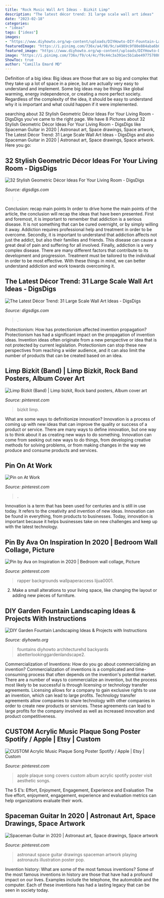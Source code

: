 ```yaml
---
title: "Rock Music Wall Art Ideas - Bizkit Limp"
description: "The latest décor trend: 31 large scale wall art ideas"
date: "2023-02-18"
categories:
- "ideas"
tags: ["ideas"]
images:
- "https://www.diyhowto.org/wp-content/uploads/DIYHowto-DIY-Fountain-Landscaping-Idea-08.jpg"
featuredImage: "https://i.pinimg.com/736x/a4/98/9c/a4989c9f80e884aba6b0e79484aace47.jpg"
featured_image: "https://www.diyhowto.org/wp-content/uploads/DIYHowto-DIY-Fountain-Landscaping-Idea-08.jpg"
image: "https://i.pinimg.com/736x/f9/c4/4c/f9c44c3a391ec5b1abe4977578089351.jpg"
ShowToc: true
author: "Camilla Emard MD"
---
```



Definition of a big idea:
Big ideas are those that are so big and complex that they take up a lot of space in a piece, but are actually very easy to understand and implement. Some big ideas may be things like global warming, energy independence, or creating a more perfect society. Regardless of the complexity of the idea, it should be easy to understand why it is important and what could happen if it were implemented.

	

		
searching about 32 Stylish Geometric Décor Ideas For Your Living Room - DigsDigs you've came to the right page. We have 8 Pictures about 32 Stylish Geometric Décor Ideas For Your Living Room - DigsDigs like Spaceman Guitar in 2020 | Astronaut art, Space drawings, Space artwork, The Latest Décor Trend: 31 Large Scale Wall Art Ideas - DigsDigs and also Spaceman Guitar in 2020 | Astronaut art, Space drawings, Space artwork. Here you go:
		
    
## 32 Stylish Geometric Décor Ideas For Your Living Room - DigsDigs

<img loading=lazy src="https://www.digsdigs.com/photos/stylish-geometric-decor-ideas-for-your-living-room-30.jpg" onerror="this.onerror=null;this.src='https://tse2.mm.bing.net/th?id=OIP.b_dbvHl8aD0Oz6pKx55ObwHaJ5&amp;pid=15.1';" alt="32 Stylish Geometric Décor Ideas For Your Living Room - DigsDigs">

_Source: digsdigs.com_

>. 

	

Conclusion: recap main points
In order to drive home the main points of the article, the conclusion will recap the ideas that have been presented. First and foremost, it is important to remember that addiction is a serious disease. It is not something that can be cured overnight, or by simply willing it away. Addiction requires professional help and treatment in order to be overcome. Secondly, it is important to understand that addiction affects not just the addict, but also their families and friends. This disease can cause a great deal of pain and suffering for all involved. Finally, addiction is a very complex disease. There are many different factors that contribute to its development and progression. Treatment must be tailored to the individual in order to be most effective. With these things in mind, we can better understand addiction and work towards overcoming it.

    
## The Latest Décor Trend: 31 Large Scale Wall Art Ideas - DigsDigs

<img loading=lazy src="https://www.digsdigs.com/photos/large-scale-wall-art-ideas-22.jpg" onerror="this.onerror=null;this.src='https://tse3.mm.bing.net/th?id=OIP.VO2zFq3EGKp1fBEib9xFRAHaJ4&amp;pid=15.1';" alt="The Latest Décor Trend: 31 Large Scale Wall Art Ideas - DigsDigs">

_Source: digsdigs.com_

>. 

	

Protectionism: How has protectionism affected invention propagation?
Protectionism has had a significant impact on the propagation of invention ideas. Invention ideas often originate from a new perspective or idea that is not protected by current legislation. Protectionism can stop these new perspectives from reaching a wider audience, and it can also limit the number of products that can be created based on an idea.

    
## Limp Bizkit (Band) | Limp Bizkit, Rock Band Posters, Album Cover Art

<img loading=lazy src="https://i.pinimg.com/736x/b9/6c/61/b96c61550ed8da1c2c67fae831fb91e6.jpg" onerror="this.onerror=null;this.src='https://tse3.mm.bing.net/th?id=OIP.ymD8wP4B8-qIK74ANwGOwQHaKY&amp;pid=15.1';" alt="Limp Bizkit (Band) | Limp bizkit, Rock band posters, Album cover art">

_Source: pinterest.com_

>bizkit limp. 

	

What are some ways to definitionize innovation?
Innovation is a process of coming up with new ideas that can improve the quality or success of a product or service. There are many ways to define innovation, but one way is to think about it as creating new ways to do something. Innovation can come from seeking out new ways to do things, from developing creative methods for solving problems, or from making changes in the way we produce and consume products and services.

    
## Pin On At Work

<img loading=lazy src="https://i.pinimg.com/736x/4a/77/2d/4a772dd84f30d4ebb4c4a1e089ef6778.jpg" onerror="this.onerror=null;this.src='https://tse2.mm.bing.net/th?id=OIP.9VSxWQ0KqPWw9zm4ie5mBAHaLi&amp;pid=15.1';" alt="Pin on At Work">

_Source: pinterest.com_

>. 

	

Innovation is a term that has been used for centuries and is still in use today. It refers to the creativity and invention of new ideas. Innovation can be found in everything, from products to businesses. Today, innovation is important because it helps businesses take on new challenges and keep up with the latest technology.

    
## Pin By Ava On Inspiration In 2020 | Bedroom Wall Collage, Picture

<img loading=lazy src="https://i.pinimg.com/736x/a4/98/9c/a4989c9f80e884aba6b0e79484aace47.jpg" onerror="this.onerror=null;this.src='https://tse1.mm.bing.net/th?id=OIP.ONvK3pyXv07M9S6CYbxTQgHaO3&amp;pid=15.1';" alt="Pin by Ava on Inspiration in 2020 | Bedroom wall collage, Picture">

_Source: pinterest.com_

>rapper backgrounds wallpaperaccess lijua0001. 

	

2. Make a small alterations to your living space, like changing the layout or adding new pieces of furniture. 

    
## DIY Garden Fountain Landscaping Ideas &amp; Projects With Instructions

<img loading=lazy src="https://www.diyhowto.org/wp-content/uploads/DIYHowto-DIY-Fountain-Landscaping-Idea-08.jpg" onerror="this.onerror=null;this.src='https://tse2.mm.bing.net/th?id=OIP.ffIQYDO5Nn2Rk8gB2C6sewHaRq&amp;pid=15.1';" alt="DIY Garden Fountain Landscaping Ideas &amp; Projects with Instructions">

_Source: diyhowto.org_

>fountains diyhowto architecturehd backyards abetterlookinggardenlandscape2. 

	

Commercialization of Inventions: How do you go about commercializing an invention?
Commercialization of inventions is a complicated and time-consuming process that often depends on the invention's potential market. There are a number of ways to commercialize an invention, but the process most likely to be successful is through licensing or technology transfer agreements. Licensing allows for a company to gain exclusive rights to use an invention, which can lead to large profits. Technology transfer agreements allow companies to share technology with other companies in order to create new products or services. These agreements can lead to large profits for the company involved as well as increased innovation and product competitiveness.

    
## CUSTOM Acrylic Music Plaque Song Poster Spotify / Apple | Etsy | Custom

<img loading=lazy src="https://i.pinimg.com/736x/8d/f8/dd/8df8dd0a9ee1eb66c231998dfd32bd9d.jpg" onerror="this.onerror=null;this.src='https://tse2.mm.bing.net/th?id=OIP.mpQ5cq8bD8nauIMO7F_f5gHaLH&amp;pid=15.1';" alt="CUSTOM Acrylic Music Plaque Song Poster Spotify / Apple | Etsy | Custom">

_Source: pinterest.com_

>apple plaque song covers custom album acrylic spotify poster visit aesthetic songs. 

	

The 5 E’s: Effort, Enjoyment, Engagement, Experience and Evaluation
The five effort, enjoyment, engagement, experience and evaluation metrics can help organizations evaluate their work.

    
## Spaceman Guitar In 2020 | Astronaut Art, Space Drawings, Space Artwork

<img loading=lazy src="https://i.pinimg.com/736x/f9/c4/4c/f9c44c3a391ec5b1abe4977578089351.jpg" onerror="this.onerror=null;this.src='https://tse2.mm.bing.net/th?id=OIP.xbn2IymvU0DgGiQuouVMAAHaKf&amp;pid=15.1';" alt="Spaceman Guitar in 2020 | Astronaut art, Space drawings, Space artwork">

_Source: pinterest.com_

>astronaut space guitar drawings spaceman artwork playing astronauts illustration poster pop. 

	

Invention history: What are some of the most famous inventions?
Some of the most famous inventions in history are those that have had a profound impact on our lives. Examples include the telephone, the automobile and the computer. Each of these inventions has had a lasting legacy that can be seen in society today.

